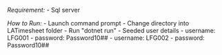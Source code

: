 *Requirement:*
        - Sql server

*How to Run:*
       - Launch command prompt
        - Change directory into LATimesheet folder
        - Run "dotnet run"
        - Seeded user details
            - username: LFG001
            - password: Password10##
            - username: LFG002
            - password: Password10##
